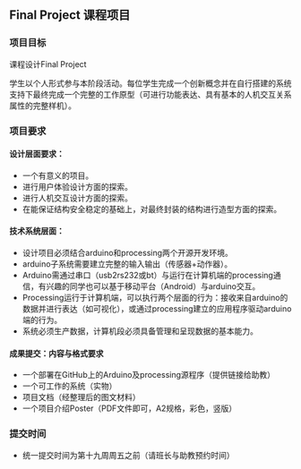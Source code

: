 ## Final Project 课程项目

### 项目目标
课程设计Final Project

学生以个人形式参与本阶段活动。每位学生完成一个创新概念并在自行搭建的系统支持下最终完成一个完整的工作原型（可进行功能表达、具有基本的人机交互关系属性的完整样机）。


### 项目要求

#### 设计层面要求：
- 一个有意义的项目。
- 进行用户体验设计方面的探索。
- 进行人机交互设计方面的探索。
- 在能保证结构安全稳定的基础上，对最终封装的结构进行造型方面的探索。

#### 技术系统层面：
- 设计项目必须结合arduino和processing两个开源开发环境。
- arduino子系统需要建立完整的输入输出（传感器+动作器）。
- Arduino需通过串口（usb2rs232或bt）与运行在计算机端的processing通信，有兴趣的同学也可以基于移动平台（Android）与arduino交互。
- Processing运行于计算机端，可以执行两个层面的行为：接收来自arduino的数据并进行表达（如可视化），或通过processing建立的应用程序驱动arduino端的行为。
- 系统必须生产数据，计算机段必须具备管理和呈现数据的基本能力。

#### 成果提交：内容与格式要求
- 一个部署在GitHub上的Arduino及processing源程序（提供链接给助教）
- 一个可工作的系统（实物）
- 项目文档（经整理后的图文材料）
- 一个项目介绍Poster（PDF文件即可，A2规格，彩色，竖版）


### 提交时间

- 统一提交时间为第十九周周五之前（请班长与助教预约时间）
